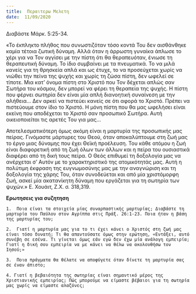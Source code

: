 ```yaml
---
title:  Περαιτερω Μελετη
date:  11/09/2020
---
```


Διαβάστε Μάρκ. 5:25-34.

«Το έκπληκτο πλήθος που συνωστιζόταν τόσο κοντά Του δεν αισθάνθηκε καμία τέτοια ζωτική δύναμη. Αλλά όταν η άρρωστη γυναίκα άπλωσε το χέρι για να Τον αγγίσει με την πίστη ότι θα θεραπευόταν, ένιωσε τη θεραπευτική δύναμη. Το ίδιο συμβαίνει με τα πνευματικά. Το να μιλά κανείς για τη θρησκεία απλά και ως έτυχε, το να προσεύχεται χωρίς να νιώθει την πείνα της ψυχής και χωρίς τη ζώσα πίστη, δεν ωφελεί σε τίποτε. Μια κατ’ όνομα πίστη στο Χριστό που Τον δέχεται απλώς σαν Σωτήρα του κόσμου, δεν μπορεί να φέρει τη θεραπεία της ψυχής. Η πίστη που φέρνει σωτηρία δεν είναι μία απλή διανοητική συναίνεση με την αλήθεια… Δεν αρκεί να πιστεύει κανείς σε ότι αφορά το Χριστό. Πρέπει να πιστεύουμε στον ίδιο το Χριστό. Η μόνη πίστη που θα μας ωφελήσει είναι εκείνη που αποδέχεται το Χριστό σαν προσωπικό Σωτήρα. Αυτή οικειοποιείται τις αρετές Του για μας…

Αποτελεσματικότερη όμως ακόμη είναι η μαρτυρία της προσωπικής μας πείρας. Γινόμαστε μάρτυρες του Θεού, όταν αποκαλύπτουμε στη ζωή μας το έργο μιας δύναμης που έχει Θεϊκή προέλευση. Του κάθε ατόμου η ζωή είναι διαφορετική από τη ζωή όλων των άλλων και η πείρα του ουσιαστικά διαφέρει από τη δική τους πείρα. Ο Θεός επιθυμεί τη δοξολογία μας να ανέρχεται σ’ Αυτόν με το χαρακτηριστικό της ατομικότητάς μας. Αυτή η πολύτιμη έκφραση της ευγνωμοσύνης μας με την αναγνώριση και τη δοξολογία της χάρης Του, όταν συνοδεύεται και από μία χριστόμορφη ζωή, ασκεί μία ακατανίκητη δύναμη που εργάζεται για τη σωτηρία των ψυχών.» Ε. Χουάιτ, Ζ.Χ. σ. 318,319.

**Ερωτησεις για συζητηση**

`1.	 Ποια είναι τα στοιχεία μίας συναρπαστικής μαρτυρίας; Διαβάστε τη μαρτυρία του Παύλου στον Αγρίππα στις Πράξ. 26:1-23. Ποια ήταν η βάση της μαρτυρίας του;`

`2.	 Γιατί η μαρτυρία μας για το τι έχει κάνει ο Χριστός στη ζωή μας είναι τόσο δυνατή; Τι θα απαντούσατε όμως στην ερώτηση, «Εντάξει, αυτό συνέβη σε εσένα. Τι γίνεται όμως εάν εγώ δεν έχω μία ανάλογη εμπειρία; Γιατί η δική σου εμπειρία να με κάνει να θέλω να ακολουθήσω τον Ιησού;»`

`3.	 Ποια πράγματα θα θέλατε να αποφύγετε όταν δίνετε τη μαρτυρία σας σε έναν άπιστο;`

`4.	Γιατί η βεβαιότητα της σωτηρίας είναι σημαντικό μέρος της Χριστιανικής εμπειρίας; Πώς μπορούμε να είμαστε βέβαιοι για τη σωτηρία μας χωρίς να είμαστε αλαζόνες;`
